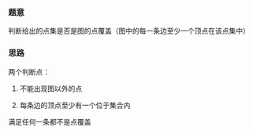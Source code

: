 ### 题意
判断给出的点集是否是图的点覆盖（图中的每一条边至少一个顶点在该点集中）

### 思路
两个判断点：

1. 不能出现图以外的点

2. 每条边的顶点至少有一个位于集合内

满足任何一条都不是点覆盖